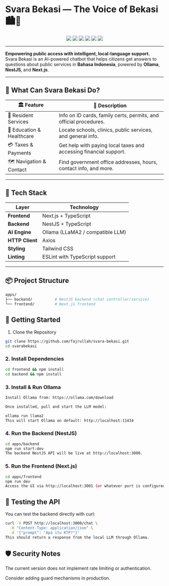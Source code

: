 # Svara Bekasi — The Voice of Bekasi 🏙️💬  
<p align="center">
  <img src="https://img.shields.io/badge/build-passing-brightgreen?style=flat-square" />
  <img src="https://img.shields.io/badge/license-MIT-blue.svg?style=flat-square" />
  <img src="https://img.shields.io/badge/ollama-LLaMA2-success?style=flat-square" />
  <img src="https://img.shields.io/badge/nestjs-%E2%9D%A4-red?style=flat-square" />
  <img src="https://img.shields.io/badge/Next.js-frontend-black?style=flat-square" />
  <img src="https://img.shields.io/badge/TypeScript-strong-blue?style=flat-square" />
</p>

---

**Empowering public access with intelligent, local-language support.**  
Svara Bekasi is an AI-powered chatbot that helps citizens get answers to questions about public services in **Bahasa Indonesia**, powered by **Ollama**, **NestJS**, and **Next.js**.

---

## 🌟 What Can Svara Bekasi Do?

| 🏛️ Feature               | 📌 Description                                                                 |
|--------------------------|---------------------------------------------------------------------------------|
| 🧾 Resident Services      | Info on ID cards, family certs, permits, and official procedures.              |
| 🏫 Education & Healthcare | Locate schools, clinics, public services, and general info.                    |
| 💳 Taxes & Payments       | Get help with paying local taxes and accessing financial support.              |
| 🗺️ Navigation & Contact   | Find government office addresses, hours, contact info, and more.               |

---

## 🧠 Tech Stack

| Layer       | Technology         |
|-------------|--------------------|
| **Frontend**| Next.js + TypeScript |
| **Backend** | NestJS + TypeScript |
| **AI Engine**| Ollama (LLaMA2 / compatible LLM) |
| **HTTP Client**| Axios |
| **Styling** | Tailwind CSS |
| **Linting** | ESLint with TypeScript support |

---

## 📦 Project Structure

```bash
apps/
├── backend/          # NestJS backend (chat controller/service)
└── frontend/         # Next.js frontend
```

## 🚀 Getting Started
1. Clone the Repository
```bash
git clone https://github.com/fajrullah/svara-bekasi.git
cd svarabekasi
```

### 2. Install Dependencies
```bash
cd frontend && npm install
cd backend && npm install
```

### 3. Install & Run Ollama

```bash
Install Ollama from: https://ollama.com/download

Once installed, pull and start the LLM model:
```

```bash
ollama run llama2
This will start Ollama on default: http://localhost:11434
```

### 4. Run the Backend (NestJS)

```bash
cd apps/backend
npm run start:dev
The backend NestJS API will be live at http://localhost:3000.
```

### 5. Run the Frontend (Next.js)

```bash
cd apps/frontend
npm run dev
Access the UI via http://localhost:3001 (or whatever port is configured).
```

## 🧪 Testing the API
You can test the backend directly with curl:

```bash
curl -X POST http://localhost:3000/chat \
  -H "Content-Type: application/json" \
  -d '{"prompt": "Apa itu KTP?"}'
This should return a response from the local LLM through Ollama.
```

## 🛡️ Security Notes

The current version does not implement rate limiting or authentication.

Consider adding guard mechanisms in production.


